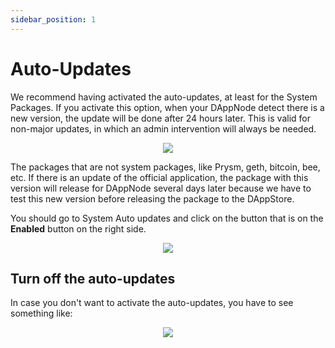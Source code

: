 ```yaml
---
sidebar_position: 1
---
```


# Auto-Updates

We recommend having activated the auto-updates, at least for the System Packages. If you activate this option, when your DAppNode detect there is a new version, the update will be done after 24 hours later. This is valid for non-major updates, in which an admin intervention will always be needed.

<p align="center">
    <img src="../../../../img/system_view_auto-updates.png"/>
</p>

The packages that are not system packages, like Prysm, geth, bitcoin, bee, etc. If there is an update of the official application, the package with this version will release for DAppNode several days later because we have to test this new version before releasing the package to the DAppStore.

You should go to System Auto updates and click on the button that is on the **Enabled** button on the right side.

<p align="center">
    <img src="../../../../img/auto-updates-on.png"/>
</p>

## Turn off the auto-updates

In case you don't want to activate the auto-updates, you have to see something like:

<p align="center">
    <img src="../../../../img/auto-updates-off.png"/>
</p>

